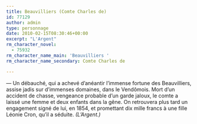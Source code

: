 ```yaml
---
title: Beauvilliers (Comte Charles de)
id: 77129
author: admin
type: personnage
date: 2010-02-15T08:30:46+00:00
excerpt: "L'Argent"
rm_character_novel:
  - 75932
rm_character_name_main: 'Beauvilliers '
rm_character_name_secondary: Comte Charles de

---
```

— Un débauché, qui a achevé d&rsquo;anéantir l&rsquo;immense fortune des Beauvilliers, assise jadis sur d&rsquo;immenses domaines, dans le Vendômois. Mort d&rsquo;un accident de chasse, vengeance probable d&rsquo;un garde jaloux, le comte a laissé une femme et deux enfants dans la gêne. On retrouvera plus tard un engagement signé de lui, en 1854, et promettant dix mille francs à une fille Léonie Cron, qu&rsquo;il a séduite. _(L&rsquo;Argent.)_